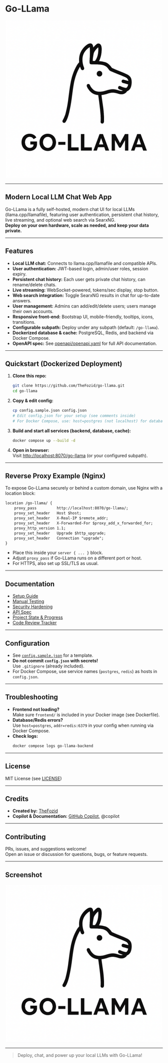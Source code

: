 # Go-LLama

![Go-Llama Logo](static/Go-Llama-logo.png)

---

## Modern Local LLM Chat Web App

Go-LLama is a fully self-hosted, modern chat UI for local LLMs (llama.cpp/llamafile), featuring user authentication, persistent chat history, live streaming, and optional web search via SearxNG.  
**Deploy on your own hardware, scale as needed, and keep your data private.**

---

## Features

- **Local LLM chat:** Connects to llama.cpp/llamafile and compatible APIs.  
- **User authentication:** JWT-based login, admin/user roles, session expiry.
- **Persistent chat history:** Each user gets private chat history, can rename/delete chats.
- **Live streaming:** WebSocket-powered, tokens/sec display, stop button.
- **Web search integration:** Toggle SearxNG results in chat for up-to-date answers.
- **User management:** Admins can add/edit/delete users; users manage their own accounts.
- **Responsive front-end:** Bootstrap UI, mobile-friendly, tooltips, icons, transitions.
- **Configurable subpath:** Deploy under any subpath (default: `/go-llama`).
- **Dockerized database & cache:** PostgreSQL, Redis, and backend via Docker Compose.
- **OpenAPI spec:** See [openapi/openapi.yaml](openapi/openapi.yaml) for full API documentation.

---

## Quickstart (Dockerized Deployment)

1. **Clone this repo:**
    ```sh
    git clone https://github.com/TheFozid/go-llama.git
    cd go-llama
    ```

2. **Copy & edit config:**
    ```sh
    cp config.sample.json config.json
    # Edit config.json for your setup (see comments inside)
    # For Docker Compose, use: host=postgres (not localhost) for database, addr=redis:6379 for Redis
    ```

3. **Build and start all services (backend, database, cache):**
    ```sh
    docker compose up --build -d
    ```

4. **Open in browser:**  
   Visit [http://localhost:8070/go-llama](http://localhost:8070/go-llama) (or your configured subpath).

---

## Reverse Proxy Example (Nginx)

To expose Go-LLama securely or behind a custom domain, use Nginx with a location block:

```nginx
location /go-llama/ {
    proxy_pass         http://localhost:8070/go-llama/;
    proxy_set_header   Host $host;
    proxy_set_header   X-Real-IP $remote_addr;
    proxy_set_header   X-Forwarded-For $proxy_add_x_forwarded_for;
    proxy_http_version 1.1;
    proxy_set_header   Upgrade $http_upgrade;
    proxy_set_header   Connection "upgrade";
}
```
- Place this inside your `server { ... }` block.
- Adjust `proxy_pass` if Go-LLama runs on a different port or host.
- For HTTPS, also set up SSL/TLS as usual.

---

## Documentation

- [Setup Guide](SETUP.md)
- [Manual Testing](MANUAL_TESTING.md)
- [Security Hardening](HARDENING.md)
- [API Spec](openapi/openapi.yaml)
- [Project State & Progress](PROJECT_STATE.md)
- [Code Review Tracker](CODE_REVIEW_TRACKER.md)

---

## Configuration

- See [`config.sample.json`](config.sample.json) for a template.
- **Do not commit `config.json` with secrets!**  
  Use `.gitignore` (already included).
- For Docker Compose, use service names (`postgres`, `redis`) as hosts in `config.json`.

---

## Troubleshooting

- **Frontend not loading?**  
  Make sure `frontend/` is included in your Docker image (see Dockerfile).
- **Database/Redis errors?**  
  Use `host=postgres`, `addr=redis:6379` in your config when running via Docker Compose.
- **Check logs:**  
  ```sh
  docker compose logs go-llama-backend
  ```

---

## License

MIT License (see [LICENSE](LICENSE))

---

## Credits

- **Created by:** [TheFozid](https://github.com/TheFozid)
- **Copilot & Documentation:** [GitHub Copilot](https://github.com/features/copilot), @copilot

---

## Contributing

PRs, issues, and suggestions welcome!  
Open an issue or discussion for questions, bugs, or feature requests.

---

## Screenshot

![Go-Llama Logo](static/Go-Llama-logo.png)

---

> Deploy, chat, and power up your local LLMs with Go-LLama!
